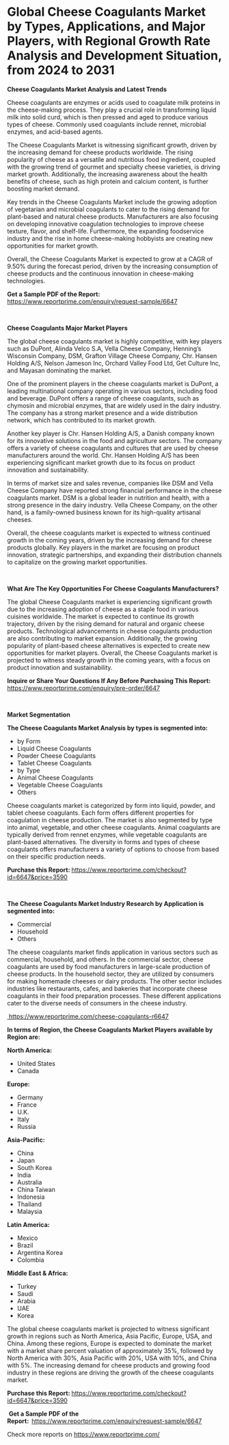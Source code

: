 <p><h1>Global Cheese Coagulants Market by Types, Applications, and Major Players, with Regional Growth Rate Analysis and Development Situation, from 2024 to 2031</h1></p><p><strong>Cheese Coagulants Market Analysis and Latest Trends</strong></p>
<p><p>Cheese coagulants are enzymes or acids used to coagulate milk proteins in the cheese-making process. They play a crucial role in transforming liquid milk into solid curd, which is then pressed and aged to produce various types of cheese. Commonly used coagulants include rennet, microbial enzymes, and acid-based agents.</p><p>The Cheese Coagulants Market is witnessing significant growth, driven by the increasing demand for cheese products worldwide. The rising popularity of cheese as a versatile and nutritious food ingredient, coupled with the growing trend of gourmet and specialty cheese varieties, is driving market growth. Additionally, the increasing awareness about the health benefits of cheese, such as high protein and calcium content, is further boosting market demand.</p><p>Key trends in the Cheese Coagulants Market include the growing adoption of vegetarian and microbial coagulants to cater to the rising demand for plant-based and natural cheese products. Manufacturers are also focusing on developing innovative coagulation technologies to improve cheese texture, flavor, and shelf-life. Furthermore, the expanding foodservice industry and the rise in home cheese-making hobbyists are creating new opportunities for market growth.</p><p>Overall, the Cheese Coagulants Market is expected to grow at a CAGR of 9.50% during the forecast period, driven by the increasing consumption of cheese products and the continuous innovation in cheese-making technologies.</p></p>
<p><strong>Get a Sample PDF of the Report:&nbsp;</strong> <a href="https://www.reportprime.com/enquiry/request-sample/6647">https://www.reportprime.com/enquiry/request-sample/6647</a></p>
<p>&nbsp;</p>
<p><strong>Cheese Coagulants Major Market Players</strong></p>
<p><p>The global cheese coagulants market is highly competitive, with key players such as DuPont, Alinda Velco S.A, Vella Cheese Company, Henning’s Wisconsin Company, DSM, Grafton Village Cheese Company, Chr. Hansen Holding A/S, Nelson Jameson Inc, Orchard Valley Food Ltd, Get Culture Inc, and Mayasan dominating the market.</p><p>One of the prominent players in the cheese coagulants market is DuPont, a leading multinational company operating in various sectors, including food and beverage. DuPont offers a range of cheese coagulants, such as chymosin and microbial enzymes, that are widely used in the dairy industry. The company has a strong market presence and a wide distribution network, which has contributed to its market growth.</p><p>Another key player is Chr. Hansen Holding A/S, a Danish company known for its innovative solutions in the food and agriculture sectors. The company offers a variety of cheese coagulants and cultures that are used by cheese manufacturers around the world. Chr. Hansen Holding A/S has been experiencing significant market growth due to its focus on product innovation and sustainability.</p><p>In terms of market size and sales revenue, companies like DSM and Vella Cheese Company have reported strong financial performance in the cheese coagulants market. DSM is a global leader in nutrition and health, with a strong presence in the dairy industry. Vella Cheese Company, on the other hand, is a family-owned business known for its high-quality artisanal cheeses.</p><p>Overall, the cheese coagulants market is expected to witness continued growth in the coming years, driven by the increasing demand for cheese products globally. Key players in the market are focusing on product innovation, strategic partnerships, and expanding their distribution channels to capitalize on the growing market opportunities.</p></p>
<p>&nbsp;</p>
<p><strong>What Are The Key Opportunities For Cheese Coagulants Manufacturers?</strong></p>
<p><p>The global Cheese Coagulants market is experiencing significant growth due to the increasing adoption of cheese as a staple food in various cuisines worldwide. The market is expected to continue its growth trajectory, driven by the rising demand for natural and organic cheese products. Technological advancements in cheese coagulants production are also contributing to market expansion. Additionally, the growing popularity of plant-based cheese alternatives is expected to create new opportunities for market players. Overall, the Cheese Coagulants market is projected to witness steady growth in the coming years, with a focus on product innovation and sustainability.</p></p>
<p><strong>Inquire or Share Your Questions If Any Before Purchasing This Report:</strong> <a href="https://www.reportprime.com/enquiry/pre-order/6647">https://www.reportprime.com/enquiry/pre-order/6647</a></p>
<p>&nbsp;</p>
<p><strong>Market Segmentation</strong></p>
<p><strong>The Cheese Coagulants Market Analysis by types is segmented into:</strong></p>
<p><ul><li>by Form</li><li>Liquid Cheese Coagulants</li><li>Powder Cheese Coagulants</li><li>Tablet Cheese Coagulants</li><li>by Type</li><li>Animal Cheese Coagulants</li><li>Vegetable Cheese Coagulants</li><li>Others</li></ul></p>
<p><p>Cheese coagulants market is categorized by form into liquid, powder, and tablet cheese coagulants. Each form offers different properties for coagulation in cheese production. The market is also segmented by type into animal, vegetable, and other cheese coagulants. Animal coagulants are typically derived from rennet enzymes, while vegetable coagulants are plant-based alternatives. The diversity in forms and types of cheese coagulants offers manufacturers a variety of options to choose from based on their specific production needs.</p></p>
<p><strong>Purchase this Report:&nbsp;</strong><a href="https://www.reportprime.com/checkout?id=6647&price=3590">https://www.reportprime.com/checkout?id=6647&price=3590</a></p>
<p>&nbsp;</p>
<p><strong>The Cheese Coagulants Market Industry Research by Application is segmented into:</strong></p>
<p><ul><li>Commercial</li><li>Household</li><li>Others</li></ul></p>
<p><p>The cheese coagulants market finds application in various sectors such as commercial, household, and others. In the commercial sector, cheese coagulants are used by food manufacturers in large-scale production of cheese products. In the household sector, they are utilized by consumers for making homemade cheeses or dairy products. The other sector includes industries like restaurants, cafes, and bakeries that incorporate cheese coagulants in their food preparation processes. These different applications cater to the diverse needs of consumers in the cheese industry.</p></p>
<p><a href="https://www.reportprime.com/cheese-coagulants-r6647">&nbsp;https://www.reportprime.com/cheese-coagulants-r6647</a></p>
<p><strong>In terms of Region, the Cheese Coagulants Market Players available by Region are:</strong></p>
<p>
    <p> <strong> North America: </strong>
        <ul>
            <li>United States</li>
            <li>Canada</li>
        </ul>
        </p> 
    <p> <strong> Europe: </strong>
        <ul>
            <li>Germany</li>
            <li>France</li>
            <li>U.K.</li>
            <li>Italy</li>
            <li>Russia</li>
        </ul>
        </p> 
    <p> <strong> Asia-Pacific: </strong>
        <ul>
            <li>China</li>
            <li>Japan</li>
            <li>South Korea</li>
            <li>India</li>
            <li>Australia</li>
            <li>China Taiwan</li>
            <li>Indonesia</li>
            <li>Thailand</li>
            <li>Malaysia</li>
        </ul>
        </p> 
    <p> <strong> Latin America: </strong>
        <ul>
            <li>Mexico</li>
            <li>Brazil</li>
            <li>Argentina Korea</li>
            <li>Colombia</li>
        </ul>
        </p> 
    <p> <strong> Middle East & Africa: </strong>
        <ul>
            <li>Turkey</li>
            <li>Saudi</li>
            <li>Arabia</li>
            <li>UAE</li>
            <li>Korea</li>
        </ul>
    </p>
    </p>
<p><p>The global cheese coagulants market is projected to witness significant growth in regions such as North America, Asia Pacific, Europe, USA, and China. Among these regions, Europe is expected to dominate the market with a market share percent valuation of approximately 35%, followed by North America with 30%, Asia Pacific with 20%, USA with 10%, and China with 5%. The increasing demand for cheese products and growing food industry in these regions are driving the growth of the cheese coagulants market.</p></p>
<p><strong>Purchase this Report: </strong><a href="https://www.reportprime.com/checkout?id=6647&price=3590">https://www.reportprime.com/checkout?id=6647&price=3590</a></p>
<p>&nbsp;<strong>Get a Sample PDF of the Report:&nbsp;&nbsp;</strong><a href="https://www.reportprime.com/enquiry/request-sample/6647">https://www.reportprime.com/enquiry/request-sample/6647</a></p>
<p><strong></strong></p>
<p>Check more reports on <a href="https://www.reportprime.com/">https://www.reportprime.com/</a></p>